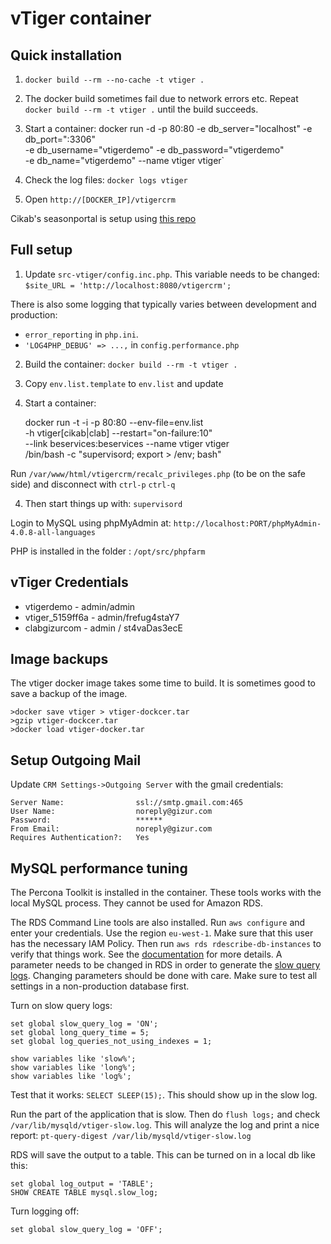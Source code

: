 vTiger container
=================


Quick installation
------------------

1. `docker build --rm --no-cache -t vtiger .`
1. The docker build sometimes fail due to network errors etc. Repeat
`docker build --rm -t vtiger .` until the build succeeds.
1. Start a container:
    docker run -d -p 80:80 -e db_server="localhost" -e db_port=":3306" \
    -e db_username="vtigerdemo" -e db_password="vtigerdemo" \
    -e db_name="vtigerdemo" --name vtiger vtiger`

1. Check the log files: `docker logs vtiger`
1. Open `http://[DOCKER_IP]/vtigercrm`

Cikab's seasonportal is setup using [this repo](https://github.com/gizur/cikab)


Full setup
----------

1. Update `src-vtiger/config.inc.php`. This variable needs to be changed:
`$site_URL = 'http://localhost:8080/vtigercrm';`

There is also some logging that typically varies between development and production:

 * `error_reporting` in `php.ini`.
 *  `'LOG4PHP_DEBUG' => ...,` in `config.performance.php`

2. Build the container: `docker build --rm -t vtiger .`

3. Copy `env.list.template` to `env.list` and update

3. Start a container:

    docker run -t -i -p 80:80 --env-file=env.list \
    -h vtiger[cikab|clab] --restart="on-failure:10" \
    --link beservices:beservices --name vtiger vtiger \
    /bin/bash -c "supervisord; export > /env; bash"

  Run `/var/www/html/vtigercrm/recalc_privileges.php` (to be on the safe side)
  and disconnect with `ctrl-p` `ctrl-q`

4. Then start things up with: `supervisord`


Login to MySQL using phpMyAdmin at:
`http://localhost:PORT/phpMyAdmin-4.0.8-all-languages`

PHP is installed in the folder : `/opt/src/phpfarm`


vTiger Credentials
------------------

 * vtigerdemo - admin/admin
 * vtiger_5159ff6a - admin/frefug4staY7
 * clabgizurcom - admin / st4vaDas3ecE

Image backups
-------------

The vtiger docker image takes some time to build. It is sometimes good to save
a backup of the image.

	>docker save vtiger > vtiger-dockcer.tar
	>gzip vtiger-dockcer.tar
	>docker load vtiger-docker.tar


Setup Outgoing Mail
-------------------

Update `CRM Settings->Outgoing Server` with the gmail credentials:

	Server Name:				ssl://smtp.gmail.com:465
	User Name:					noreply@gizur.com
	Password:					******  
	From Email:					noreply@gizur.com
	Requires Authentication?:	Yes


MySQL performance tuning
------------------------

The Percona Toolkit is installed in the container. These tools works with the
local MySQL process. They cannot be used for Amazon RDS.

The RDS Command Line tools are also installed. Run `aws configure` and enter
your credentials. Use the region `eu-west-1`. Make sure that this user has the
necessary IAM Policy. Then run `aws rds rdescribe-db-instances` to verify that
things work.
See the
[documentation](http://docs.aws.amazon.com/AmazonRDS/latest/CommandLineReference/Welcome.html)
for more details. A parameter needs to be changed in RDS in order to generate the
[slow query logs](http://docs.aws.amazon.com/AmazonRDS/latest/UserGuide/USER_LogAccess.Concepts.MySQL.html).
Changing parameters should be done with care. Make sure to test all settings in
a non-production database first.

Turn on slow query logs:

    set global slow_query_log = 'ON';
    set global long_query_time = 5;
    set global log_queries_not_using_indexes = 1;

    show variables like 'slow%';
    show variables like 'long%';
    show variables like 'log%';

Test that it works:  `SELECT SLEEP(15);`. This should show up in the slow log.

Run the part of the application that is slow. Then do `flush logs;` and check
`/var/lib/mysqld/vtiger-slow.log`. This will analyze the log and print a nice
report: `pt-query-digest /var/lib/mysqld/vtiger-slow.log`


RDS will save the output to a table. This can be turned on in a local db like
this:

    set global log_output = 'TABLE';
    SHOW CREATE TABLE mysql.slow_log;

Turn logging off:

    set global slow_query_log = 'OFF';
